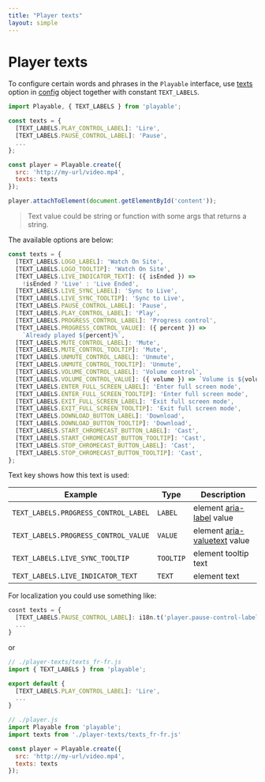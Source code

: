 ```yaml
---
title: "Player texts"
layout: simple
---
```


# Player texts

To configure certain words and phrases in the `Playable` interface,
use [texts](/player-config#other) option in [config](/player-config) object together with constant `TEXT_LABELS`.

```javascript
import Playable, { TEXT_LABELS } from 'playable';

const texts = {
  [TEXT_LABELS.PLAY_CONTROL_LABEL]: 'Lire',
  [TEXT_LABELS.PAUSE_CONTROL_LABEL]: 'Pause',
  ...
};

const player = Playable.create({
  src: 'http://my-url/video.mp4',
  texts: texts
});

player.attachToElement(document.getElementById('content'));
```

> Text value could be string or function with some args that returns a string.

The available options are below:

```javascript
const texts = {
  [TEXT_LABELS.LOGO_LABEL]: 'Watch On Site',
  [TEXT_LABELS.LOGO_TOOLTIP]: 'Watch On Site',
  [TEXT_LABELS.LIVE_INDICATOR_TEXT]: ({ isEnded }) =>
    !isEnded ? 'Live' : 'Live Ended',
  [TEXT_LABELS.LIVE_SYNC_LABEL]: 'Sync to Live',
  [TEXT_LABELS.LIVE_SYNC_TOOLTIP]: 'Sync to Live',
  [TEXT_LABELS.PAUSE_CONTROL_LABEL]: 'Pause',
  [TEXT_LABELS.PLAY_CONTROL_LABEL]: 'Play',
  [TEXT_LABELS.PROGRESS_CONTROL_LABEL]: 'Progress control',
  [TEXT_LABELS.PROGRESS_CONTROL_VALUE]: ({ percent }) =>
    `Already played ${percent}%`,
  [TEXT_LABELS.MUTE_CONTROL_LABEL]: 'Mute',
  [TEXT_LABELS.MUTE_CONTROL_TOOLTIP]: 'Mute',
  [TEXT_LABELS.UNMUTE_CONTROL_LABEL]: 'Unmute',
  [TEXT_LABELS.UNMUTE_CONTROL_TOOLTIP]: 'Unmute',
  [TEXT_LABELS.VOLUME_CONTROL_LABEL]: 'Volume control',
  [TEXT_LABELS.VOLUME_CONTROL_VALUE]: ({ volume }) => `Volume is ${volume}%`,
  [TEXT_LABELS.ENTER_FULL_SCREEN_LABEL]: 'Enter full screen mode',
  [TEXT_LABELS.ENTER_FULL_SCREEN_TOOLTIP]: 'Enter full screen mode',
  [TEXT_LABELS.EXIT_FULL_SCREEN_LABEL]: 'Exit full screen mode',
  [TEXT_LABELS.EXIT_FULL_SCREEN_TOOLTIP]: 'Exit full screen mode',
  [TEXT_LABELS.DOWNLOAD_BUTTON_LABEL]: 'Download',
  [TEXT_LABELS.DOWNLOAD_BUTTON_TOOLTIP]: 'Download',
  [TEXT_LABELS.START_CHROMECAST_BUTTON_LABEL]: 'Cast',
  [TEXT_LABELS.START_CHROMECAST_BUTTON_TOOLTIP]: 'Cast',
  [TEXT_LABELS.STOP_CHROMECAST_BUTTON_LABEL]: 'Cast',
  [TEXT_LABELS.STOP_CHROMECAST_BUTTON_TOOLTIP]: 'Cast',
};
```

Text key shows how this text is used:

| Example                              | Type      | Description                                                                                                                                        |
| ------------------------------------ | --------- | -------------------------------------------------------------------------------------------------------------------------------------------------- |
| `TEXT_LABELS.PROGRESS_CONTROL_LABEL` | `LABEL`   | element [aria-label](https://developer.mozilla.org/en-US/docs/Web/Accessibility/ARIA/ARIA_Techniques/Using_the_aria-label_attribute) value         |
| `TEXT_LABELS.PROGRESS_CONTROL_VALUE` | `VALUE`   | element [aria-valuetext](https://developer.mozilla.org/en-US/docs/Web/Accessibility/ARIA/ARIA_Techniques/Using_the_aria-valuetext_attribute) value |
| `TEXT_LABELS.LIVE_SYNC_TOOLTIP`      | `TOOLTIP` | element tooltip text                                                                                                                               |
| `TEXT_LABELS.LIVE_INDICATOR_TEXT`    | `TEXT`    | element text                                                                                                                                       |

For localization you could use something like:

```javascript
cosnt texts = {
  [TEXT_LABELS.PAUSE_CONTROL_LABEL]: i18n.t('player.pause-control-label'),
  ...
}
```

or

```javascript
// ./player-texts/texts_fr-fr.js
import { TEXT_LABELS } from 'playable';

export default {
  [TEXT_LABELS.PLAY_CONTROL_LABEL]: 'Lire',
  ...
}

// ./player.js
import Playable from 'playable';
import texts from './player-texts/texts_fr-fr.js'

const player = Playable.create({
  src: 'http://my-url/video.mp4',
  texts: texts
});
```
